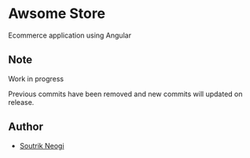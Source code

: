 # Awsome Store

Ecommerce application using Angular

## Note

Work in progress

Previous commits have been removed and new commits will updated on release.

## Author

* [Soutrik Neogi](https://github.com/soutrikneogi)
